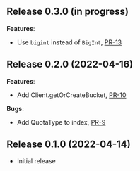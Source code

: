 ## Release 0.3.0 (in progress)

**Features**:

* Use `bigint` instead of `BigInt`, [PR-13](https://github.com/reduct-storage/reduct-js/pull/13)

## Release 0.2.0 (2022-04-16)

**Features**:

* Add Client.getOrCreateBucket, [PR-10](https://github.com/reduct-storage/reduct-js/pull/10)

**Bugs**:

* Add QuotaType to index, [PR-9](https://github.com/reduct-storage/reduct-js/pull/9)

## Release 0.1.0 (2022-04-14)

* Initial release
